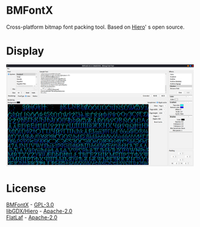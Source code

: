 # BMFontX
Cross-platform bitmap font packing tool. Based on [Hiero](https://github.com/libgdx/libgdx/wiki/Hiero)' s open source.

# Display
![](https://github.com/anyicomplex/bmfontx/blob/master/assets/image_0.png)


# License
[BMFontX](https://github.com/anyicomplex/bmfontx) - [GPL-3.0](https://github.com/anyicomplex/bmfontx/blob/master/LICENSE)  
[libGDX/Hiero](https://github.com/libgdx/libgdx/wiki/Hiero) - [Apache-2.0](https://github.com/anyicomplex/bmfontx/blob/master/libGDX-LICENSE)  
[FlatLaf](https://github.com/JFormDesigner/FlatLaf) - [Apache-2.0](https://github.com/anyicomplex/bmfontx/blob/master/FlatLaf-LICENSE)
